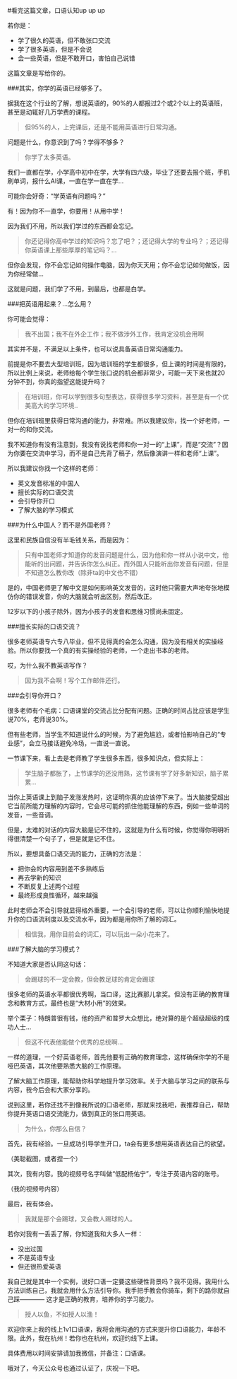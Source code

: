 #看完这篇文章，口语认知up up up

若你是：

- 学了很久的英语，但不敢张口交流
- 学了很多英语，但是不会说
- 会一些英语，但是不敢开口，害怕自己说错

这篇文章是写给你的。

###其实，你学的英语已经够多了。

据我在这个行业的了解，想说英语的，90%的人都报过2个或2个以上的英语班，甚至是动辄好几万学费的课程。

> 但95%的人，上完课后，还是不能用英语进行日常沟通。

问题是什么，你意识到了吗？学得不够多？

> 你学了太多英语。

我们一直都在学，小学高中初中在学，大学有四六级，毕业了还要去报个班，手机刷单词，报什么AI课，一直在学一直在学...

可能你会好奇：“学英语有问题吗？”

有！因为你不一直学，你要用！从用中学！

因为我们不用，所以我们学过的东西都会忘记。

> 你还记得你高中学过的知识吗？忘了吧？；还记得大学的专业吗？；还记得你英语课上那些厚厚的笔记吗？...

但你会发现，你不会忘记如何操作电脑，因为你天天用；你不会忘记如何做饭，因为你经常做...

这就是问题，我们学了不用，到最后，也都是白学。

###把英语用起来？...怎么用？

你可能会觉得：

> 我不出国；我不在外企工作；我不做涉外工作，我肯定没机会用啊

其实并不是，不满足以上条件，也可以说具备英语日常沟通能力。

前提是你不要去大型培训班，因为培训班的学生都很多，但上课的时间是有限的，所以比例上来说，老师给每个学生张口说的机会都非常少，可能一天下来也就20分钟不到，你真的指望这能提升吗？

> 在培训班，你可以学到很多句型表达，获得很多学习资料，甚至是有一个优美高大的学习环境..

但你在培训班里获得日常沟通的能力，非常难。所以我建议你，找一个好老师，一对一的和你交流。

我不知道你有没有注意到，我没有说找老师和你一对一的“上课”，而是“交流”？因为你要在交流中学习，而不是自己先背了稿子，然后像演讲一样和老师“上课”。

所以我建议你找一个这样的老师：

- 英文发音标准的中国人
- 擅长实际的口语交流
- 会引导你开口
- 了解大脑的学习模式

###为什么中国人？而不是外国老师？

这里和民族自信没有半毛钱关系，而是因为：

> 只有中国老师才知道你的发音问题是什么，因为他和你一样从小说中文，他能听的出问题，并告诉你怎么纠正。而外国人只能听出你发音有问题，但是不知道怎么教你改（除非ta的中文也不错）

是的，中国老师更了解中文是如何影响英文发音的，这时他只需要大声地夸张地模仿你的错误发音，你的大脑就会听出区别，然后改正。

12岁以下的小孩子除外，因为小孩子的发音和思维习惯尚未固定。

###擅长实际的口语交流？

很多老师英语专六专八毕业，但不见得真的会怎么沟通，因为没有相关的实操经验。所以你要找一个真的有实操经验的老师，一个走出书本的老师。

哎，为什么我不教英语写作？

> 因为我不会啊！写个工作邮件还行。

###会引导你开口？

很多老师有个毛病：口语课堂的交流占比分配有问题。正确的时间占比应该是学生说70%，老师说30%。

但有些老师，当学生不知道说什么的时候，为了避免尴尬，或者怕影响自己的“专业感”，会立马接话避免冷场，一直说一直说。

一节课下来，看上去是老师教了学生很多东西，很多知识点，但实际上：

> 学生脑子都胀了，上节课学的还没用熟，这节课有学了好多新知识，脑子累累...

当你上英语课上到脑子发涨发热时，这证明你真的应该停下来了。当大脑接受超出它当前所能力理解的内容时，它会尽可能的抓住他能理解的东西，例如一些单词的发音，一些音调。

但是，太难的对话的内容大脑是记不住的，这就是为什么有时候，你觉得你明明听得很清楚一个句子了，但是就是记不住。

所以，要想具备口语交流的能力，正确的方法是：

- 把你会的内容用到差不多熟练后
- 再去学新的知识
- 不断反复上述两个过程
- 最终形成良性循环，越来越强

此时老师会不会引导就显得格外重要，一个会引导的老师，可以让你顺利愉快地提升你的口语流利度以及交流水平，因为都是用你所了解的词汇。

> 相信我，用你目前会的词汇，可以玩出一朵小花来了。

###了解大脑的学习模式？

不知道大家是否认同这句话：

> 会踢球的不一定会教，但会教足球的肯定会踢球

很多老师的英语水平都很优秀啊，当口译，这比赛那儿拿奖。但没有正确的教育理念和教育方式，最终也是“大材小用”的效果。

举个栗子：特朗普很有钱，他的资产和普罗大众想比，绝对算的是个超级超级的成功人士...

> 但这不代表他能做个优秀的总统啊...

一样的道理，一个好英语老师，首先他要有正确的教育理念，这样确保你学的不是哑巴英语，其次他要熟悉大脑的工作原理。

了解大脑工作原理，能帮助你科学地提升学习效率。关于大脑与学习之间的联系与内容，我今后会和大家分享的。

说到这里，若你还找不到像我所说的口语老师，那就来找我吧，我推荐自己，帮助你提升英语口语交流能力，做到真正的张口用英语。

> 为什么，你那么自信？

首先，我有经验。一旦成功引导学生开口，ta会有更多想用英语表达自己的欲望。

（美聪截图，或者捏一个）

其次，我有内容。我的视频号名字叫做“低配杨佑宁”，专注于英语内容的账号。

（我的视频号内容）

最后，我有体会。

> 我就是那个会踢球，又会教人踢球的人。

若你对我有一丢丢了解，你知道我和大多人一样：

- 没出过国
- 不是英语专业 
- 但还很热爱英语

我自己就是其中一个实例，说好口语一定要这些硬性背景吗？我不见得。我用什么方法训练自己，我就会用什么方法引导你。我手把手教会你骑车，剩下的路你就自己踩———— 这才是正确的教育，培养你的学习能力。

> 授人以鱼，不如授人以渔！

欢迎你来上我的线上1v1口语课，我将会用沟通的方式来提升你口语能力，年龄不限。此外，我在杭州！若你也在杭州，欢迎约线下上课。

具体费用以时间安排请加我微信，并备注：口语课。

哦对了，今天公众号也通过认证了，庆祝一下吧。







